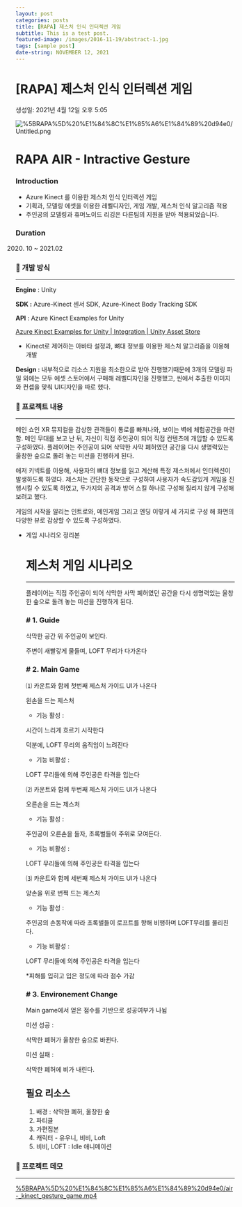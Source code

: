 ```yaml
---
layout: post
categories: posts
title: [RAPA] 제스처 인식 인터렉션 게임
subtitle: This is a test post.
featured-image: /images/2016-11-19/abstract-1.jpg
tags: [sample post]
date-string: NOVEMBER 12, 2021
---
```


# [RAPA] 제스처 인식 인터렉션 게임

생성일: 2021년 4월 12일 오후 5:05

![%5BRAPA%5D%20%E1%84%8C%E1%85%A6%E1%84%89%20d94e0/Untitled.png](%5BRAPA%5D%20%E1%84%8C%E1%85%A6%E1%84%89%20d94e0/Untitled.png)

# RAPA AIR - Intractive Gesture

### Introduction

- Azure Kinect 를 이용한 제스처 인식 인터렉션 게임
- 기획과, 모델링 에셋을 이용한 레벨디자인, 게임 개발, 제스처 인식 알고리즘 적용
- 주인공의 모델링과 휴머노이드 리깅은 다른팀의 지원을 받아 적용되었습니다.

### Duration

2020. 10 ~ 2021.02

### 🤝 개발 방식

---

**Engine** : Unity

**SDK :** Azure-Kinect 센서 SDK, Azure-Kinect Body Tracking SDK

**API** : Azure Kinect Examples for Unity

[Azure Kinect Examples for Unity | Integration | Unity Asset Store](https://assetstore.unity.com/packages/tools/integration/azure-kinect-examples-for-unity-149700)

- Kinect로 제어하는 아바타 설정과, 뼈대 정보를 이용한 제스처 알고리즘을 이용해 개발

**Design :** 내부적으로 리소스 지원을 최소한으로 받아 진행했기때문에 3개의 모델링 파일 외에는 모두 에셋 스토어에서 구매해 레벨디자인을 진행했고, 씬에서 추출한 이미지와 컨셉을 맞춰 UI디자인을 따로 했다.

### 🤝 프로젝트 내용

---

메인 쇼인 XR 뮤지컬을 감상한 관객들이 통로를 빠져나와, 보이는 벽에 체험공간을 마련함. 메인 무대를 보고 난 뒤, 자신이 직접 주인공이 되어 직접 컨텐츠에 개입할 수 있도록 구성하였다. 플레이어는 주인공이 되어 삭막한 사막 폐허였던 공간을 다시 생명력있는 울창한 숲으로 돌려 놓는 미션을 진행하게 된다. 

애저 키넥트를 이용해, 사용자의 뼈대 정보를 읽고 계산해 특정 제스처에서 인터렉션이 발생하도록 하였다. 제스처는 간단한 동작으로 구성하여 사용자가 속도감있게 게임을 진행시킬 수 있도록 하였고, 두가지의 공격과 방어 스킬 하나로 구성해 질리지 않게 구성해보려고 했다.

게임의 시작을 알리는 인트로와, 메인게임 그리고 엔딩 이렇게 세 가지로 구성 해 화면의 다양한 뷰로 감상할 수 있도록 구성하였다.

- 게임 시나리오 정리본
    
    # 제스처 게임 시나리오
    
    ---
    
    플레이어는 직접 주인공이 되어 삭막한 사막 폐허였던 공간을 다시 생명력있는 울창한 숲으로 돌려 놓는 미션을 진행하게 된다.
    
    ### # 1. Guide
    
    삭막한 공간 위 주인공이 보인다.
    
    주변이 새빨갛게 물들며, LOFT 무리가 다가온다
    
    ### # 2. Main Game
    
    ⑴ 카운트와 함께 첫번째 제스처 가이드 UI가 나온다
    
    왼손을 드는 제스처
    
    - 기능 활성 :
    
    시간이 느리게 흐르기 시작한다
    
    덕분에, LOFT 무리의 움직임이 느려진다
    
    - 기능 비활성 :
    
    LOFT 무리들에 의해 주인공은 타격을 입는다
    
    ⑵ 카운트와 함께 두번째 제스처 가이드 UI가 나온다
    
    오른손을 드는 제스처
    
    - 기능 활성 :
    
     주인공이 오른손을 들자, 초록벌들이 주위로 모여든다. 
    
    - 기능 비활성 :
    
    LOFT 무리들에 의해 주인공은 타격을 입는다
    
    ⑶ 카운트와 함께 세번째 제스처 가이드 UI가 나온다
    
    양손을 위로 번쩍 드는 제스처
    
    - 기능 활성 :
    
     주인공의 손동작에 따라 초록벌들이 로프트를 향해 비행하며 LOFT무리를 물리친다. 
    
    - 기능 비활성 :
    
    LOFT 무리들에 의해 주인공은 타격을 입는다
    
    *피해를 입히고 입은 정도에 따라 점수 가감
    
    ### # 3. Environement Change
    
    Main game에서 얻은 점수를 기반으로 성공여부가 나뉨
    
    미션 성공 :
    
    삭막한 폐허가  울창한 숲으로 바뀐다.
    
    미션 실패 :
    
    삭막한 폐허에 비가 내린다.
    
    ## 필요 리소스
    
    1. 배경 : 삭막한 폐허, 울창한 숲
    2. 파티클 
    3. 가편집본
    4. 캐릭터 - 유우니, 비비, Loft 
    5. 비비, LOFT : Idle 애니메이션

### 🤝 프로젝트 데모

---

[%5BRAPA%5D%20%E1%84%8C%E1%85%A6%E1%84%89%20d94e0/air-_kinect_gesture_game.mp4](%5BRAPA%5D%20%E1%84%8C%E1%85%A6%E1%84%89%20d94e0/air-_kinect_gesture_game.mp4)